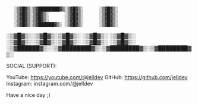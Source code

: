 
       ░▒▓█▓▒░▒▓████████▓▒░▒▓█▓▒░      ░▒▓█▓▒░             
       ░▒▓█▓▒░▒▓█▓▒░      ░▒▓█▓▒░      ░▒▓█▓▒░             
       ░▒▓█▓▒░▒▓█▓▒░      ░▒▓█▓▒░      ░▒▓█▓▒░             
       ░▒▓█▓▒░▒▓██████▓▒░ ░▒▓█▓▒░      ░▒▓█▓▒░             
░▒▓█▓▒░░▒▓█▓▒░▒▓█▓▒░      ░▒▓█▓▒░      ░▒▓█▓▒░             
░▒▓█▓▒░░▒▓█▓▒░▒▓█▓▒░      ░▒▓█▓▒░      ░▒▓█▓▒░             
 ░▒▓██████▓▒░░▒▓████████▓▒░▒▓████████▓▒░▒▓████████▓▒░ 

 SOCIAL (SUPPORT):

YouTube: https://youtube.com/@jelldev
GitHub: https://github.com/jelldev
Instagram: instagram.com/@jelldev

Have a nice day ;)
